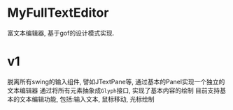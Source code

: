 # MyFullTextEditor

富文本编辑器, 基于gof的设计模式实现.

# v1
脱离所有swing的输入组件, 譬如JTextPane等, 通过基本的Panel实现一个独立的文本编辑器
通过将所有元素抽象成`Glyph`接口, 实现了基本内容的绘制
目前支持基本的文本编辑功能, 包括:输入文本, 鼠标移动, 光标绘制